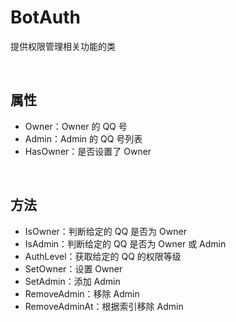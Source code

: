 # BotAuth

提供权限管理相关功能的类

<br>

## 属性
- Owner：Owner 的 QQ 号
- Admin：Admin 的 QQ 号列表
- HasOwner：是否设置了 Owner

<br>

## 方法
- IsOwner：判断给定的 QQ 是否为 Owner
- IsAdmin：判断给定的 QQ 是否为 Owner 或 Admin
- AuthLevel：获取给定的 QQ 的权限等级
- SetOwner：设置 Owner
- SetAdmin：添加 Admin
- RemoveAdmin：移除 Admin
- RemoveAdminAt：根据索引移除 Admin